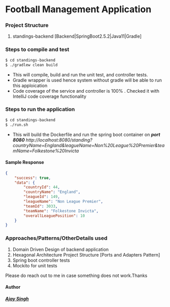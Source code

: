# Football Management Application

### Project Structure
1. standings-backend [Backend|SpringBoot2.5.2|Java11|Gradle]

### Steps to compile and test
```sh
$ cd standings-backend
$ ./gradlew clean build
```
- This will compile, build and run the unit test, and controller tests.
- Gradle wrapper is used hence system without gradle will be able to run this apploication
- Code coverage of the service and controller is 100% . Checked it with IntelliJ code coverage functionality

### Steps to run the application
```sh
$ cd standings-backend
$ ./run.sh
```
- This will build the Dockerfile and run the spring boot container on ***port 8080***
  *http://localhost:8080/standing?countryName=England&leagueName=Non%20League%20Premier&teamName=Folkestone%20Invicta*

#### Sample Response
```json
{
    "success": true,
    "data": {
        "countryId": 44,
        "countryName": "England",
        "leagueId": 149,
        "leagueName": "Non League Premier",
        "teamId": 3033,
        "teamName": "Folkestone Invicta",
        "overallLeaguePosition": 10
    }
}
```
### Approaches/Patterns/OtherDetails used
1. Domain Driven Design of backend application
2. Hexagonal Architecture Project Structure [Ports and Adapters Pattern]
3. Spring boot controller tests
4. Mockito for unit tests

Please do reach out to me in case something does not work.Thanks
#### Author
##### [Ajay Singh]
[Ajay Singh]: <https://www.linkedin.com/in/ajaygahlot/>
